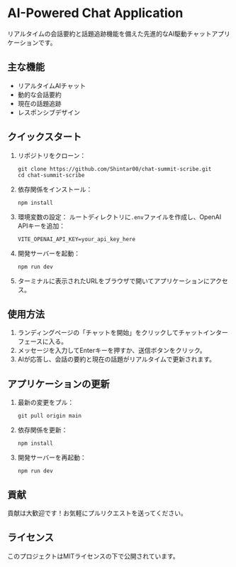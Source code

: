 # AI-Powered Chat Application

リアルタイムの会話要約と話題追跡機能を備えた先進的なAI駆動チャットアプリケーションです。

## 主な機能

- リアルタイムAIチャット
- 動的な会話要約
- 現在の話題追跡
- レスポンシブデザイン

## クイックスタート

1. リポジトリをクローン：
   ```
   git clone https://github.com/Shintar00/chat-summit-scribe.git
   cd chat-summit-scribe
   ```

2. 依存関係をインストール：
   ```
   npm install
   ```

3. 環境変数の設定：
   ルートディレクトリに`.env`ファイルを作成し、OpenAI APIキーを追加：
   ```
   VITE_OPENAI_API_KEY=your_api_key_here
   ```

4. 開発サーバーを起動：
   ```
   npm run dev
   ```

5. ターミナルに表示されたURLをブラウザで開いてアプリケーションにアクセス。

## 使用方法

1. ランディングページの「チャットを開始」をクリックしてチャットインターフェースに入る。
2. メッセージを入力してEnterキーを押すか、送信ボタンをクリック。
3. AIが応答し、会話の要約と現在の話題がリアルタイムで更新されます。

## アプリケーションの更新

1. 最新の変更をプル：
   ```
   git pull origin main
   ```

2. 依存関係を更新：
   ```
   npm install
   ```

3. 開発サーバーを再起動：
   ```
   npm run dev
   ```

## 貢献

貢献は大歓迎です！お気軽にプルリクエストを送ってください。

## ライセンス

このプロジェクトはMITライセンスの下で公開されています。